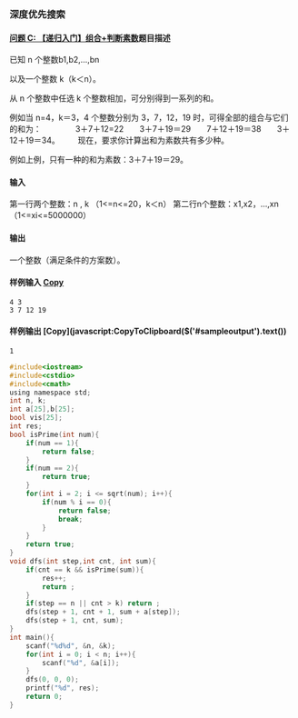 ### 深度优先搜索

#### [问题 C: 【递归入门】组合+判断素数](http://codeup.cn/problem.php?cid=100000608&pid=2)题目描述

已知 n 个整数b1,b2,…,bn

以及一个整数 k（k＜n）。

从 n 个整数中任选 k 个整数相加，可分别得到一系列的和。

例如当 n=4，k＝3，4 个整数分别为 3，7，12，19 时，可得全部的组合与它们的和为：
　　　　3＋7＋12=22　　3＋7＋19＝29　　7＋12＋19＝38　　3＋12＋19＝34。
　　现在，要求你计算出和为素数共有多少种。

例如上例，只有一种的和为素数：3＋7＋19＝29。

#### 输入

第一行两个整数：n , k （1<=n<=20，k＜n） 
第二行n个整数：x1,x2，…,xn （1<=xi<=5000000） 

#### 输出

一个整数（满足条件的方案数）。 

#### 样例输入 [Copy](javascript:CopyToClipboard($('#sampleinput').text()))

```
4 3
3 7 12 19
```

#### 样例输出 [Copy](javascript:CopyToClipboard($('#sampleoutput').text())

```
1
```



```c
#include<iostream>
#include<cstdio>
#include<cmath>
using namespace std;
int n, k;
int a[25],b[25];
bool vis[25];
int res;
bool isPrime(int num){
	if(num == 1){
		return false;
	}
	if(num == 2){
		return true;
	}
	for(int i = 2; i <= sqrt(num); i++){
		if(num % i == 0){
			return false;
			break;
		}
	}
	return true;
}
void dfs(int step,int cnt, int sum){
	if(cnt == k && isPrime(sum)){
		res++;
		return ;
	}
	if(step == n || cnt > k) return ;
	dfs(step + 1, cnt + 1, sum + a[step]);
	dfs(step + 1, cnt, sum);
}
int main(){
	scanf("%d%d", &n, &k);
	for(int i = 0; i < n; i++){
		scanf("%d", &a[i]);
	}
	dfs(0, 0, 0);
	printf("%d", res);
	return 0;
}
```





